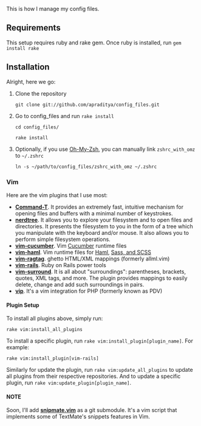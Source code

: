 This is how I manage my config files.

## Requirements

This setup requires ruby and rake gem. Once ruby is installed, run `gem install rake`


## Installation
Alright, here we go:

1. Clone the repository

    `git clone git://github.com/apraditya/config_files.git`

2. Go to config_files and run `rake install`

    `cd config_files/`
    
    `rake install`
      
3. Optionally, if you use [Oh-My-Zsh](https://github.com/robbyrussell/oh-my-zsh/), you can manually link `zshrc_with_omz` to `~/.zshrc`

    `ln -s ~/path/to/config_files/zshrc_with_omz ~/.zshrc`

### Vim
Here are the vim plugins that I use most:

- [**Command-T**](https://github.com/wincent/Command-T). It provides an extremely fast, intuitive mechanism for
opening files and buffers with a minimal number of keystrokes.
- [**nerdtree**](https://github.com/scrooloose/nerdtree/). It allows you to explore your filesystem and to open files and directories. It presents the filesystem to you in the form of a tree which you manipulate with the keyboard and/or mouse. It also allows you to perform simple filesystem operations.
- [**vim-cucumber**](https://github.com/tpope/vim-cucumber). Vim [Cucumber](http://cukes.info/) runtime files
- [**vim-haml**](https://github.com/tpope/vim-haml/). Vim runtime files for [Haml](haml-lang.com), [Sass, and SCSS](http://sass-lang.com/)
- [**vim-ragtag**](https://github.com/tpope/vim-ragtag). ghetto HTML/XML mappings (formerly allml.vim)
- [**vim-rails**](https://github.com/tpope/vim-rails/). Ruby on Rails power tools
- [**vim-surround**](https://github.com/tpope/vim-surround/). It is all about "surroundings": parentheses, brackets, quotes, XML tags, and more. The plugin provides mappings to easily delete, change and add such surroundings in pairs.
- [**vip**](https://github.com/tobyS/vip/). It's a vim integration for PHP (formerly known as PDV)

#### Plugin Setup

To install all plugins above, simply run:

`rake vim:install_all_plugins`

To install a specific plugin, run `rake vim:install_plugin[plugin_name]`. For example:

`rake vim:install_plugin[vim-rails]`

Similarly for update the plugin, run `rake vim:update_all_plugins` to update all plugins from their respective repositories. And to update a specific plugin, run `rake vim:update_plugin[plugin_name]`.

#### NOTE
Soon, I'll add [**snipmate.vim**](https://github.com/garbas/vim-snipmate/) as a git submodule. It's a vim script that implements some of TextMate's snippets features in Vim.